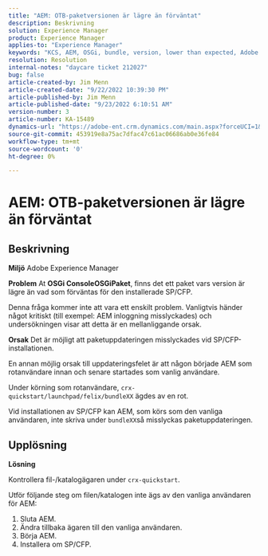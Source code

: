 ```yaml
---
title: "AEM: OTB-paketversionen är lägre än förväntat"
description: Beskrivning
solution: Experience Manager
product: Experience Manager
applies-to: "Experience Manager"
keywords: "KCS, AEM, OSGi, bundle, version, lower than expected, Adobe Experience Manager, SP/CFP, regular user, owner, reinstall, bundleXX, crx-quickstart/launchpad/felix/bundleXX, crx-quickstart"
resolution: Resolution
internal-notes: "daycare ticket 212027"
bug: false
article-created-by: Jim Menn
article-created-date: "9/22/2022 10:39:30 PM"
article-published-by: Jim Menn
article-published-date: "9/23/2022 6:10:51 AM"
version-number: 3
article-number: KA-15489
dynamics-url: "https://adobe-ent.crm.dynamics.com/main.aspx?forceUCI=1&pagetype=entityrecord&etn=knowledgearticle&id=5ec72b68-c73a-ed11-9db1-0022480866ad"
source-git-commit: 453919e8a75ac7dfac47c61ac06686ab0e36fe84
workflow-type: tm+mt
source-wordcount: '0'
ht-degree: 0%

---
```


# AEM: OTB-paketversionen är lägre än förväntat

## Beskrivning


<b>Miljö</b>
Adobe Experience Manager

<b>Problem</b>
At <b>OSGi Console</b><b>OSGi</b><b>Paket</b>, finns det ett paket vars version är lägre än vad som förväntas för den installerade SP/CFP.

Denna fråga kommer inte att vara ett enskilt problem. Vanligtvis händer något kritiskt (till exempel: AEM inloggning misslyckades) och undersökningen visar att detta är en mellanliggande orsak.

<b>Orsak</b>
Det är möjligt att paketuppdateringen misslyckades vid SP/CFP-installationen.

En annan möjlig orsak till uppdateringsfelet är att någon började AEM som rotanvändare innan och senare startades som vanlig användare.

Under körning som rotanvändare, `crx-quickstart/launchpad/felix/bundleXX` ägdes av en rot.

Vid installationen av SP/CFP kan AEM, som körs som den vanliga användaren, inte skriva under `bundleXX`så misslyckas paketuppdateringen.


## Upplösning


<b>Lösning</b>

Kontrollera fil-/katalogägaren under `crx-quickstart`.

Utför följande steg om filen/katalogen inte ägs av den vanliga användaren för AEM:

1. Sluta AEM.
2. Ändra tillbaka ägaren till den vanliga användaren.
3. Börja AEM.
4. Installera om SP/CFP.



